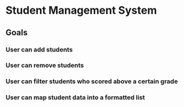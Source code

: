 # Student Management System

## Goals

### User can add students
### User can remove students
### User can filter students who scored above a certain grade
### User can map student data into a formatted list
